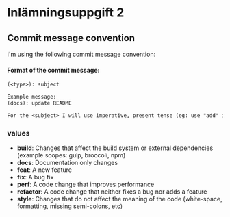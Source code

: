 # Inlämningsuppgift 2

## Commit message convention

I'm using the following commit message convention:

#### Format of the commit message:

```txt
(<type>): subject

Example message:
(docs): update README

For the <subject> I will use imperative, present tense (eg: use "add" instead of "added" or "adds")
```

### <type> values

- **build**: Changes that affect the build system or external dependencies (example scopes: gulp, broccoli, npm)
- **docs**: Documentation only changes
- **feat**: A new feature
- **fix**: A bug fix
- **perf**: A code change that improves performance
- **refactor**: A code change that neither fixes a bug nor adds a feature
- **style**: Changes that do not affect the meaning of the code (white-space, formatting, missing semi-colons, etc)
